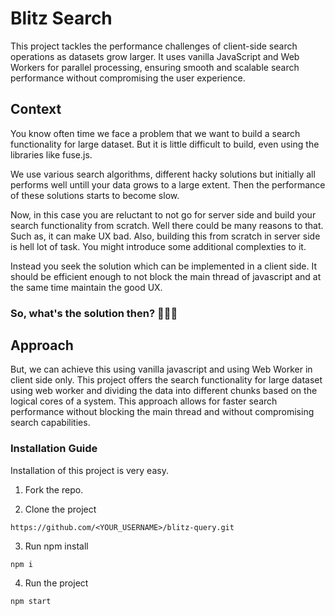 # Blitz Search

This project tackles the performance challenges of client-side search operations as datasets grow larger. It uses vanilla JavaScript and Web Workers for parallel processing, ensuring smooth and scalable search performance without compromising the user experience.

## Context

You know often time we face a problem that we want to build a search functionality for large dataset. But it is little difficult to build, even using the libraries like fuse.js.

We use various search algorithms, different hacky solutions but initially all performs well untill your data grows to a large extent. Then the performance of these solutions starts to become slow.

Now, in this case you are reluctant to not go for server side and build your search functionality from scratch. Well there could be many reasons to that. Such as, it can make UX bad. Also, building this from scratch in server side is hell lot of task. You might introduce some additional complexties to it.

Instead you seek the solution which can be implemented in a client side. It should be efficient enough to not block the main thread of javascript and at the same time maintain the good UX.

### So, what's the solution then? 🤷🏻‍♂️
## Approach

But, we can achieve this using vanilla javascript and using Web Worker in client side only. This project offers the search functionality for large dataset using web worker and dividing the data into different chunks based on the logical cores of a system. This approach allows for faster search performance without blocking the main thread and without compromising search capabilities.

### Installation Guide

Installation of this project is very easy.

1. Fork the repo.
  
2. Clone the project

```
https://github.com/<YOUR_USERNAME>/blitz-query.git
```
3. Run npm install

```
npm i
```
4. Run the project

```
npm start
```
